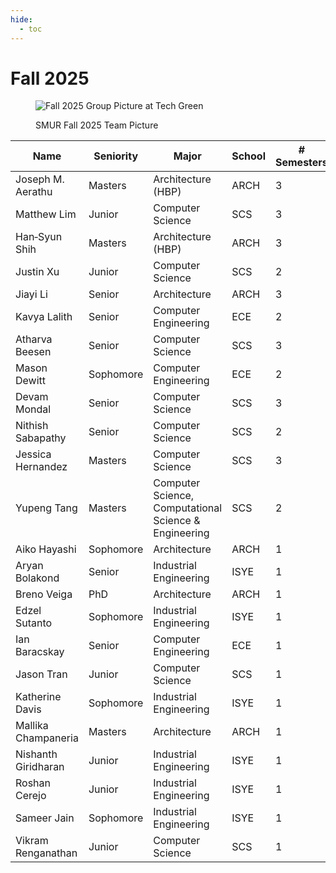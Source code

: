 ```yaml
---
hide:
  - toc
---
```


# Fall 2025

<figure markdown="span">

![Fall 2025 Group Picture at Tech Green](25-Fa_Classphoto.jpg)

  <figcaption>SMUR Fall 2025 Team Picture</figcaption>

</figure>

| Name                | Seniority | Major                                                 | School | # Semesters | GitHub Handle                               | Topic Area                                                   |
| ------------------- | --------- | ----------------------------------------------------- | ------ | ----------- | ------------------------------------------- | ------------------------------------------------------------ |
| Joseph M. Aerathu   | Masters   | Architecture (HBP)                                    | ARCH   | 3           | [jma1999][gh-jma1999]                       | [Energy‑In‑Buildings][topic-energy-in-buildings]             |
| Matthew Lim         | Junior    | Computer Science                                      | SCS    | 3           | [mlim70][gh-mlim70]                         | [MPONC][topic-mponc]                                         |
| Han‑Syun Shih       | Masters   | Architecture (HBP)                                    | ARCH   | 3           | [Benjaminhansyun][gh-benjaminhansyun]       | [Microclimate‑LSTM‑Kriging][topic-microclimate-lstm-kriging] |
| Justin Xu           | Junior    | Computer Science                                      | SCS    | 2           | [JXU037][gh-jxu037]                         | [MPONC][topic-mponc]                                         |
| Jiayi Li            | Senior    | Architecture                                          | ARCH   | 3           | [jli3307][gh-jli3307]                       | [Energy‑In‑Buildings][topic-energy-in-buildings]             |
| Kavya Lalith        | Senior    | Computer Engineering                                  | ECE    | 2           | [kavya‑oop][gh-kavya-oop]                   | [Energy‑In‑Buildings][topic-energy-in-buildings]             |
| Atharva Beesen      | Senior    | Computer Science                                      | SCS    | 3           | [AtharvaBeesen][gh-atharvabeesen]           | [Mobility‑PEI][topic-mobility-pei]                           |
| Mason Dewitt        | Sophomore | Computer Engineering                                  | ECE    | 2           | [Masonrd][gh-masonrd]                       | [Mobility‑PEI][topic-mobility-pei]                           |
| Devam Mondal        | Senior    | Computer Science                                      | SCS    | 3           | [Dodesimo][gh-dodesimo]                     | [MPONC][topic-mponc]                                         |
| Nithish Sabapathy   | Senior    | Computer Science                                      | SCS    | 2           | [nithish101][gh-nithish101]                 | [MPONC][topic-mponc]                                         |
| Jessica Hernandez   | Masters   | Computer Science                                      | SCS    | 3           | [jhernandez312][gh-jhernandez312]           | [Energy‑In‑Buildings][topic-energy-in-buildings]             |
| Yupeng Tang         | Masters   | Computer Science, Computational Science & Engineering | SCS    | 2           | [yupengtang][gh-yupengtang]                 | [Microclimate‑LSTM‑Kriging][topic-microclimate-lstm-kriging] |
| Aiko Hayashi        | Sophomore | Architecture                                          | ARCH   | 1           | [AnneTotoro][gh-annetotoro]                 | TBD                                                          |
| Aryan Bolakond      | Senior    | Industrial Engineering                                | ISYE   | 1           | [AryanBolakond][gh-aryanbolakond]           | TBD                                                          |
| Breno Veiga         | PhD       | Architecture                                          | ARCH   | 1           | [veigab3][gh-veigab3]                       | TBD                                                          |
| Edzel Sutanto       | Sophomore | Industrial Engineering                                | ISYE   | 1           | [Edzelandika][gh-edzelandika]               | TBD                                                          |
| Ian Baracskay       | Senior    | Computer Engineering                                  | ECE    | 1           | [ianBaracskay][gh-ianbaracskay]             | TBD                                                          |
| Jason Tran          | Junior    | Computer Science                                      | SCS    | 1           | [JTran86][gh-jtran86]                       | TBD                                                          |
| Katherine Davis     | Sophomore | Industrial Engineering                                | ISYE   | 1           | [katherine-el-davis][gh-katherine-el-davis] | TBD                                                          |
| Mallika Champaneria | Masters   | Architecture                                          | ARCH   | 1           | [mallikachampaneria][gh-mallikachampaneria] | TBD                                                          |
| Nishanth Giridharan | Junior    | Industrial Engineering                                | ISYE   | 1           | [NishanthG05][gh-nishanthg05]               | TBD                                                          |
| Roshan Cerejo       | Junior    | Industrial Engineering                                | ISYE   | 1           | [rcerejo][gh-rcerejo]                       | TBD                                                          |
| Sameer Jain         | Sophomore | Industrial Engineering                                | ISYE   | 1           | [sameerjain06][gh-sameerjain06]             | TBD                                                          |
| Vikram Renganathan  | Junior    | Computer Science                                      | SCS    | 1           | [viren108][gh-viren108]                     | TBD                                                          |

[gh-jma1999]: https://github.com/jma1999
[gh-mlim70]: https://github.com/mlim70
[gh-benjaminhansyun]: https://github.com/Benjaminhansyun
[gh-jxu037]: https://github.com/JXU037
[gh-jli3307]: https://github.com/jli3307
[gh-kavya-oop]: https://github.com/kavya-oop
[gh-atharvabeesen]: https://github.com/AtharvaBeesen
[gh-masonrd]: https://github.com/Masonrd
[gh-dodesimo]: https://github.com/Dodesimo
[gh-nithish101]: https://github.com/nithish101
[gh-jhernandez312]: https://github.com/jhernandez312
[gh-yupengtang]: https://github.com/yupengtang
[gh-rcerejo]: https://github.com/rcerejo
[gh-ianbaracskay]: https://github.com/ianBaracskay
[gh-mallikachampaneria]: https://github.com/mallikachampaneria
[gh-aryanbolakond]: https://github.com/AryanBolakond
[gh-nishanthg05]: https://github.com/NishanthG05
[gh-edzelandika]: https://github.com/Edzelandika
[gh-jtran86]: https://github.com/JTran86
[gh-viren108]: https://github.com/viren108
[gh-annetotoro]: https://github.com/AnneTotoro
[gh-veigab3]: https://github.com/veigab3
[gh-katherine-el-davis]: https://github.com/katherine-el-davis
[gh-sameerjain06]: https://github.com/sameerjain06
[topic-energy-in-buildings]: ../../25fa-energyinbuildings
[topic-mponc]: ../../25fa-mponc
[topic-microclimate-umcf]: ../../25fa-microclimate-umcf
[topic-microclimate-lstm-kriging]: ../../25fa-microclimate-ml
[topic-mobility-pei]: ../../25fa-mobility
